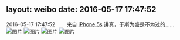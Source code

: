 layout: weibo
date: 2016-05-17 17:47:52
---
<meta name="referrer" content="no-referrer" />

2016-05-17 17:47:52  &nbsp;&nbsp;&nbsp;&nbsp;&nbsp;&nbsp; 来自 <a href="sinaweibo://customweibosource" rel="nofollow">iPhone 5s</a>
讲真，于斯为盛是不为过的…… ​​​
![图片](https://ww4.sinaimg.cn/large/6d2a6003gw1f3yiykn2jhj20qo0zkgyk.jpg)
![图片](https://ww4.sinaimg.cn/large/6d2a6003gw1f3yiyjwlx0j20qo0zkqcx.jpg)
![图片](https://ww3.sinaimg.cn/large/6d2a6003gw1f3yiyln4yzj20zk0qo17l.jpg)
![图片](https://ww1.sinaimg.cn/large/6d2a6003gw1f3yiymz11rj20qo0zkqb7.jpg)
